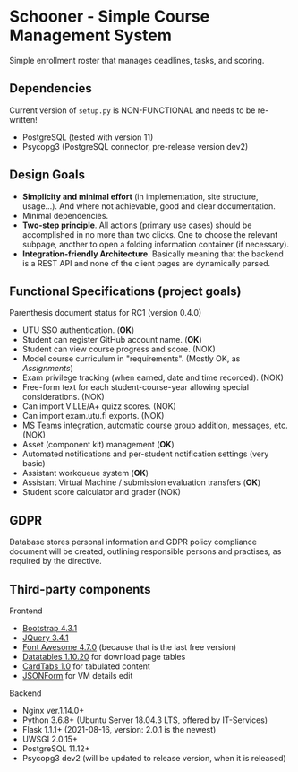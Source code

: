# Schooner - Simple Course Management System

Simple enrollment roster that manages deadlines, tasks, and scoring.

## Dependencies

Current version of `setup.py` is NON-FUNCTIONAL and needs to be re-written!

- PostgreSQL (tested with version 11)
- Psycopg3 (PostgreSQL connector, pre-release version dev2)

## Design Goals

 - **Simplicity and minimal effort** (in implementation, site structure, usage...). And where not achievable, good and clear documentation.
 - Minimal dependencies.
 - **Two-step principle**. All actions (primary use cases) should be accomplished in no more than two clicks. One to choose the relevant subpage, another to open a folding information container (if necessary).
 - **Integration-friendly Architecture**. Basically meaning that the backend is a REST API and none of the client pages are dynamically parsed.


## Functional Specifications (project goals)

Parenthesis document status for RC1 (version 0.4.0)

- UTU SSO authentication. (**OK**)
- Student can register GitHub account name. (**OK**)
- Student can view course progress and score. (NOK)
- Model course curriculum in "requirements". (Mostly OK, as _Assignments_)
- Exam privilege tracking (when earned, date and time recorded). (NOK)
- Free-form text for each student-course-year allowing special considerations. (NOK)
- Can import ViLLE/A+ quizz scores. (NOK)
- Can import exam.utu.fi exports. (NOK)
- MS Teams integration, automatic course group addition, messages, etc. (NOK)
- Asset (component kit) management (**OK**)
- Automated notifications and per-student notification settings (very basic)
- Assistant workqueue system (**OK**)
- Assistant Virtual Machine / submission evaluation transfers (**OK**)
- Student score calculator and grader (NOK)

## GDPR

Database stores personal information and GDPR policy compliance document will be created, outlining responsible persons and practises, as required by the directive.

## Third-party components

Frontend
 - [Bootstrap 4.3.1](https://getbootstrap.com/docs/4.3/getting-started/introduction/)
 - [JQuery 3.4.1](https://jquery.com/download/)
 - [Font Awesome 4.7.0](https://fontawesome.com/v4.7.0/) (because that is the last free version)
 - [Datatables 1.10.20](https://datatables.net/) for download page tables
 - [CardTabs 1.0](https://github.com/blekerfeld/CardTabs) for tabulated content
 - [JSONForm](https://github.com/jsonform/jsonform) for VM details edit
 
Backend
- Nginx ver.1.14.0+
- Python 3.6.8+ (Ubuntu Server 18.04.3 LTS, offered by IT-Services)
- Flask 1.1.1+ (2021-08-16, version: 2.0.1 is the newest)
- UWSGI 2.0.15+
- PostgreSQL 11.12+
- Psycopg3 dev2 (will be updated to release version, when it is released)
